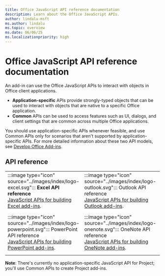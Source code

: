 ```yaml
---
title: Office JavaScript API reference documentation
description: Learn about the Office JavaScript APIs.
author: lindalu-msft
ms.author: lindalu
ms.topic: overview
ms.date: 06/06/25
ms.localizationpriority: high
---
```


# Office JavaScript API reference documentation

An add-in can use the Office JavaScript APIs to interact with objects in Office client applications.

- **Application-specific** APIs provide strongly-typed objects that can be used to interact with objects that are native to a specific Office application.
- **Common** APIs can be used to access features such as UI, dialogs, and client settings that are common across multiple Office applications.

You should use application-specific APIs whenever feasible, and use Common APIs only for scenarios that aren't supported by application-specific APIs. For more detailed information about these two API models, see [Develop Office Add-ins](../develop/develop-overview.md#api-models).

## API reference

|                           |                      |           |
| :------------------------ | -------------------- | ----------------|
| :::image type="icon" source="../images/index/logo-excel.svg"::: **Excel API reference**</br>[JavaScript APIs for building Excel add-ins](/javascript/api/excel).  | :::image type="icon" source="../images/index/logo-outlook.svg"::: Outlook API reference</br>[JavaScript APIs for building Outlook add-ins](/javascript/api/outlook). | :::image type="icon" source="../images/index/logo-word.svg"::: Word API reference</br>[JavaScript APIs for building Word add-ins](/javascript/api/word). |
| :::image type="icon" source="../images/index/logo-powerpoint.svg"::: PowerPoint API reference</br>[JavaScript APIs for building PowerPoint add-ins](/javascript/api/powerpoint).  | :::image type="icon" source="../images/index/logo-onenote.svg"::: OneNote API reference</br>[JavaScript APIs for building OneNote add-ins](/javascript/api/onenote). | :::image type="icon" source="../images/index-landing-page/i_code-blocks.svg"::: Common API reference</br>[JavaScript APIs that can be used by any Office Add-in](/javascript/api/office). |

**Note**: There's currently no application-specific JavaScript API for Project; you'll use Common APIs to create Project add-ins.
